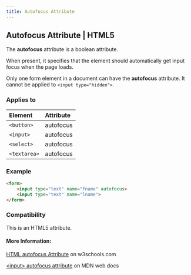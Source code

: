 ```yaml
---
title: Autofocus Attribute
---
```

## Autofocus Attribute | HTML5

The **autofocus** attribute is a boolean attribute.

When present, it specifies that the element should automatically get input focus when the page loads.

Only one form element in a document can have the **autofocus** attribute. It cannot be applied to `<input type="hidden">`.

### Applies to

| Element | Attribute |
| :-- | :-- |
| `<button>` | autofocus |
| `<input>` | autofocus |
| `<select>` | autofocus |
| `<textarea>` | autofocus |

### Example

```html
<form>
    <input type="text" name="fname" autofocus>
    <input type="text" name="lname">
</form>
```

### Compatibility

This is an HTML5 attribute.

#### More Information:

[HTML autofocus Attribute](https://www.w3schools.com/tags/att_autofocus.asp) on w3schools.com

[&lt;input&gt; autofocus attribute](https://developer.mozilla.org/en-US/docs/Web/HTML/Element/input) on MDN web docs